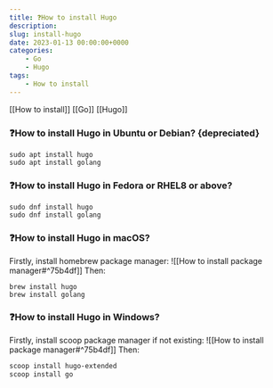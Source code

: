 ```yaml
---
title: ❓How to install Hugo
description:
slug: install-hugo
date: 2023-01-13 00:00:00+0000
categories:
    - Go
    - Hugo
tags:
    - How to install
---
```



[[How to install]] [[Go]] [[Hugo]]

### ❓How to install Hugo in Ubuntu or Debian? {depreciated}
```shell
sudo apt install hugo
sudo apt install golang
```

### ❓How to install Hugo in Fedora or RHEL8 or above?
```shell
sudo dnf install hugo
sudo dnf install golang
```

### ❓How to install Hugo in macOS?
Firstly, install homebrew package manager:
![[How to install package manager#^75b4df]]
Then: 
```shell
brew install hugo
brew install golang
```

### ❓How to install Hugo in Windows?
Firstly, install scoop package manager if not existing: 
![[How to install package manager#^75b4df]]
Then: 
```powershell
scoop install hugo-extended
scoop install go
```